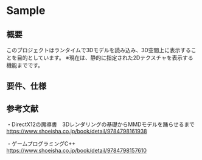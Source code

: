 # Sample

## 概要
このプロジェクトはランタイムで3Dモデルを読み込み、3D空間上に表示することを目的としています。
※現在は、静的に指定された2Dテクスチャを表示する機能までです。

## 要件、仕様


## 参考文献
・DirectX12の魔導書　3Dレンダリングの基礎からMMDモデルを踊らせるまで
https://www.shoeisha.co.jp/book/detail/9784798161938

・ゲームプログラミングC++
https://www.shoeisha.co.jp/book/detail/9784798157610
